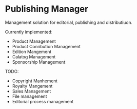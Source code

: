 Publishing Manager
=================

Management solution for editorial, publishing and distributiuon.




Currently implemented:

* Product Management
* Product Conribution Management
* Edition Mangement
* Calatog Management
* Sponsorship Management

TODO:

* Copyright Manhement
* Royalty Mangement
* Sales Management
* File management
* Editorial process management



